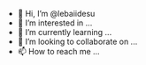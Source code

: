 - 👋 Hi, I’m @lebaiidesu
- 👀 I’m interested in ...
- 🌱 I’m currently learning ...
- 💞️ I’m looking to collaborate on ...
- 📫 How to reach me ...

<!---
lebaiidesu/lebaiidesu is a ✨ special ✨ repository because its `README.md` (this file) appears on your GitHub profile.
You can click the Preview link to take a look at your changes.
--->
